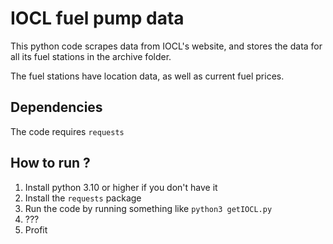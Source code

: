 IOCL fuel pump data
===

This python code scrapes data from IOCL's website, and stores the data for all its fuel stations in the archive folder.

The fuel stations have location data, as well as current fuel prices.

Dependencies
----------------
The code requires `requests`


How to run ?
------------
1. Install python 3.10 or higher if you don't have it
2. Install the `requests` package
3. Run the code by running something like `python3 getIOCL.py`
4. ???
5. Profit
